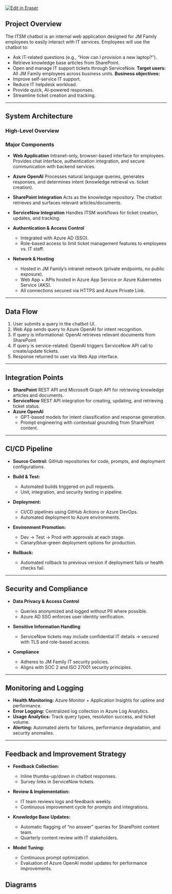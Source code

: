 <p><a target="_blank" href="https://qa.eraser.io/workspace/U6qrP7yQzILR0goll9SA" id="edit-in-eraser-github-link"><img alt="Edit in Eraser" src="https://firebasestorage.googleapis.com/v0/b/second-petal-295822.appspot.com/o/images%2Fgithub%2FOpen%20in%20Eraser.svg?alt=media&amp;token=968381c8-a7e7-472a-8ed6-4a6626da5501"></a></p>

## Project Overview
The ITSM chatbot is an internal web application designed for JM Family employees to easily interact with IT services. Employees will use the chatbot to:

- Ask IT-related questions (e.g., “How can I provision a new laptop?”).
- Retrieve knowledge base articles from SharePoint.
- Open and manage IT support tickets through ServiceNow.
**Target users:** All JM Family employees across business units.
**Business objectives:**
- Improve self-service IT support.
- Reduce IT helpdesk workload.
- Provide quick, AI-powered responses.
- Streamline ticket creation and tracking.
---

## System Architecture
### High-Level Overview
### Major Components
- **Web Application**
 Intranet-only, browser-based interface for employees. Provides chat interface, authentication integration, and secure communication with backend services.
- **Azure OpenAI**
 Processes natural language queries, generates responses, and determines intent (knowledge retrieval vs. ticket creation).
- **SharePoint Integration**
 Acts as the knowledge repository. The chatbot retrieves and surfaces relevant articles/documents.
- **ServiceNow Integration**
 Handles ITSM workflows for ticket creation, updates, and tracking.
- **Authentication & Access Control**
    - Integrated with Azure AD (SSO).
    - Role-based access to limit ticket management features to employees vs. IT staff.

- **Network & Hosting**
    - Hosted in JM Family’s intranet network (private endpoints, no public exposure).
    - Web App + APIs hosted in Azure App Service or Azure Kubernetes Service (AKS).
    - All connections secured via HTTPS and Azure Private Link.

---

## Data Flow
1. User submits a query in the chatbot UI.
2. Web App sends query to Azure OpenAI for intent recognition.
3. If query is informational: OpenAI retrieves relevant documents from SharePoint.
4. If query is service-related: OpenAI triggers ServiceNow API call to create/update tickets.
5. Response returned to user via Web App interface.
---

## Integration Points
- **SharePoint**
 REST API and Microsoft Graph API for retrieving knowledge articles and documents.
- **ServiceNow**
 REST API integration for creating, updating, and retrieving ticket status.
- **Azure OpenAI**
    - GPT-based models for intent classification and response generation.
    - Prompt engineering with contextual grounding from SharePoint content.

---

## CI/CD Pipeline
- **Source Control:** GitHub repositories for code, prompts, and deployment configurations.
- **Build & Test:**
    - Automated builds triggered on pull requests.
    - Unit, integration, and security testing in pipeline.

- **Deployment:**
    - CI/CD pipelines using GitHub Actions or Azure DevOps.
    - Automated deployment to Azure environments.

- **Environment Promotion:**
    - Dev → Test → Prod with approvals at each stage.
    - Canary/blue-green deployment options for production.

- **Rollback:**
    - Automated rollback to previous version if deployment fails or health checks fail.

---

## Security and Compliance
- **Data Privacy & Access Control**
    - Queries anonymized and logged without PII where possible.
    - Azure AD SSO enforces user identity verification.

- **Sensitive Information Handling**
    - ServiceNow tickets may include confidential IT details → secured with TLS and role-based access.

- **Compliance**
    - Adheres to JM Family IT security policies.
    - Aligns with SOC 2 and ISO 27001 security principles.

---

## Monitoring and Logging
- **Health Monitoring:** Azure Monitor + Application Insights for uptime and performance.
- **Error Logging:** Centralized log collection in Azure Log Analytics.
- **Usage Analytics:** Track query types, resolution success, and ticket volume.
- **Alerting:** Automated alerts for failures, performance degradation, and security anomalies.
---

## Feedback and Improvement Strategy
- **Feedback Collection:**
    - Inline thumbs-up/down in chatbot responses.
    - Survey links in ServiceNow tickets.

- **Review & Implementation:**
    - IT team reviews logs and feedback weekly.
    - Continuous improvement cycle for prompts and integrations.

- **Knowledge Base Updates:**
    - Automatic flagging of “no answer” queries for SharePoint content team.
    - Quarterly content review with IT stakeholders.

- **Model Tuning:**
    - Continuous prompt optimization.
    - Evaluation of Azure OpenAI model updates for performance improvements.




<!-- eraser-additional-content -->
## Diagrams
<!-- eraser-additional-files -->
<a href="/itsm-chatbot-architecture-design-doc-example-ITSM Chatbot Data Flow-1.eraserdiagram" data-element-id="BsgFzLXbbJ45iQojofgkb"><img src="/.eraser/U6qrP7yQzILR0goll9SA___SOIiXh9tGmdtfE1u0fwNIY8EzVm1___---diagram----6d830cd4af26682c63dbe7c37edc1e49-ITSM-Chatbot-Data-Flow.png" alt="" data-element-id="BsgFzLXbbJ45iQojofgkb" /></a>
<a href="/itsm-chatbot-architecture-design-doc-example-JM Family ITSM Chatbot - High-Level System Architecture-2.eraserdiagram" data-element-id="FGwbgQekWVwsirTuNNgaB"><img src="/.eraser/U6qrP7yQzILR0goll9SA___SOIiXh9tGmdtfE1u0fwNIY8EzVm1___---diagram----64a3127778d727f260f9392b4fc42fc4-JM-Family-ITSM-Chatbot---High-Level-System-Architecture.png" alt="" data-element-id="FGwbgQekWVwsirTuNNgaB" /></a>
<a href="/itsm-chatbot-architecture-design-doc-example-ITSM Chatbot Feedback & Improvement Cycle-3.eraserdiagram" data-element-id="VhW6MshKqHK0MTqvotgQP"><img src="/.eraser/U6qrP7yQzILR0goll9SA___SOIiXh9tGmdtfE1u0fwNIY8EzVm1___---diagram----308e1e6df8ab2f40d789ac20fc971700-ITSM-Chatbot-Feedback---Improvement-Cycle.png" alt="" data-element-id="VhW6MshKqHK0MTqvotgQP" /></a>
<a href="/itsm-chatbot-architecture-design-doc-example-sequence-diagram-4.eraserdiagram" data-element-id="Y9fydr3swzLUr73Syp1IS"><img src="/.eraser/U6qrP7yQzILR0goll9SA___SOIiXh9tGmdtfE1u0fwNIY8EzVm1___---diagram----23ac347cdeea54b617e182a1bb4f8838.png" alt="" data-element-id="Y9fydr3swzLUr73Syp1IS" /></a>
<a href="/itsm-chatbot-architecture-design-doc-example-ITSM Chatbot CI/CD Pipeline-5.eraserdiagram" data-element-id="zzzexrtS1QVjn2YD2iybu"><img src="/.eraser/U6qrP7yQzILR0goll9SA___SOIiXh9tGmdtfE1u0fwNIY8EzVm1___---diagram----925f2b8efe00256a2fc81788e434201e-ITSM-Chatbot-CI-CD-Pipeline.png" alt="" data-element-id="zzzexrtS1QVjn2YD2iybu" /></a>
<a href="/itsm-chatbot-architecture-design-doc-example-entity-relationship-6.eraserdiagram" data-element-id="JhdBbYJSc9bCtoR6SYpPH"><img src="/.eraser/U6qrP7yQzILR0goll9SA___SOIiXh9tGmdtfE1u0fwNIY8EzVm1___---diagram----19ab055a129fc094491a5695c63657a0.png" alt="" data-element-id="JhdBbYJSc9bCtoR6SYpPH" /></a>
<!-- end-eraser-additional-files -->
<!-- end-eraser-additional-content -->
<!--- Eraser file: https://qa.eraser.io/workspace/U6qrP7yQzILR0goll9SA --->